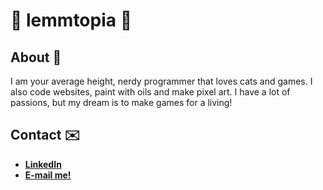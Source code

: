 # 🦋 lemmtopia 🦋

## About 📔

I am your average height, nerdy programmer that loves cats and games. I also code websites, paint with oils and make pixel art. I have a lot of passions, but my dream is to make games for a living!

## Contact ✉️
- **[LinkedIn](https://www.linkedin.com/in/lemmtopia)**
- **[E-mail me!](mailto:gabrielmesmo97@gmail.com)**

<!---
lemmtopia/lemmtopia is a ✨ special ✨ repository because its `README.md` (this file) appears on your GitHub profile.
You can click the Preview link to take a look at your changes.
--->
